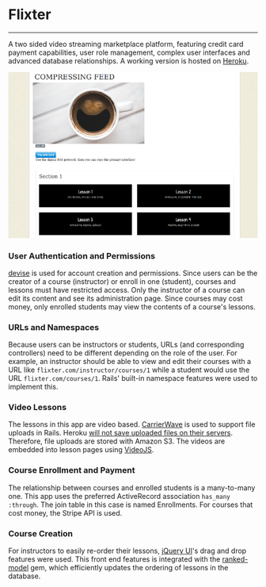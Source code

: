 # Flixter
----------
A two sided video streaming marketplace platform, featuring credit card payment capabilities, user role management, complex user interfaces and advanced database relationships. A working version is hosted on [Heroku](https://firehose-flixter-jim-lin.herokuapp.com/).

![course page](screenshots/screenshot1.png "course page")

### User Authentication and Permissions

[devise](https://github.com/plataformatec/devise) is used for account creation and permissions. Since users can be the creator of a course (instructor) or enroll in one (student), courses and lessons must have restricted access. Only the instructor of a course can edit its content and see its administration page. Since courses may cost money, only enrolled students may view the contents of a course's lessons.

### URLs and Namespaces

Because users can be instructors or students, URLs (and corresponding controllers) need to be different depending on the role of the user. For example, an instructor should be able to view and edit their courses with a URL like `flixter.com/instructor/courses/1` while a student would use the URL `flixter.com/courses/1`. Rails' built-in namespace features were used to implement this.

### Video Lessons

The lessons in this app are video based. [CarrierWave](https://github.com/carrierwaveuploader/carrierwave) is used to support file uploads in Rails. Heroku [will not save uploaded files on their servers](https://devcenter.heroku.com/articles/dynos#ephemeral-filesystem). Therefore, file uploads are stored with Amazon S3. The videos are embedded into lesson pages using [VideoJS](http://videojs.com/).

### Course Enrollment and Payment

The relationship between courses and enrolled students is a many-to-many one. This app uses the preferred ActiveRecord association `has_many :through`. The join table in this case is named Enrollments. For courses that cost money, the Stripe API is used.

### Course Creation

For instructors to easily re-order their lessons, [jQuery UI](https://jqueryui.com/)'s drag and drop features were used. This front end features is integrated with the [ranked-model](https://github.com/mixonic/ranked-model) gem, which efficiently updates the ordering of lessons in the database.

